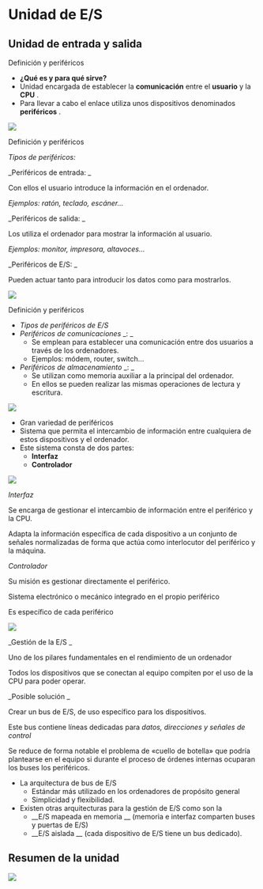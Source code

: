 # Unidad de E/S

## Unidad de entrada y salida

Definición y periféricos

* __¿Qué es y para qué sirve?__
* Unidad encargada de establecer la  __comunicación__  entre el  __usuario__  y la  __CPU__ \.
* Para llevar a cabo el enlace utiliza unos dispositivos denominados  __periféricos__ \.

![](img/64_Unidad_de_entrada_y_salida0.png)

Definición y periféricos

_Tipos de periféricos:_

_Periféricos de entrada: _

Con ellos el usuario introduce la información en el ordenador\.

_Ejemplos: ratón, teclado, escáner\.\.\._

_Periféricos de salida: _

Los utiliza el ordenador para mostrar la información al usuario\.

_Ejemplos: monitor, impresora, altavoces\.\.\._

_Periféricos de E/S: _

Pueden actuar tanto para introducir los datos como para mostrarlos\.

![](img/64_Unidad_de_entrada_y_salida1.png)

Definición y periféricos

* _Tipos de periféricos de E/S_
* _Periféricos de comunicaciones_  _: _
  * Se emplean para establecer una comunicación entre dos usuarios a través de los ordenadores\.
  * Ejemplos: módem, router, switch\.\.\.
* _Periféricos de almacenamiento_  _: _
  * Se utilizan como memoria auxiliar a la principal del ordenador\.
  * En ellos se pueden realizar las mismas operaciones de lectura y escritura\.

![](img/64_Unidad_de_entrada_y_salida2.png)

* Gran variedad de periféricos
* Sistema que permita el intercambio de información entre cualquiera de estos dispositivos y el ordenador\.
* Este sistema consta de dos partes:
  * __Interfaz__
  * __Controlador__

![](img/64_Unidad_de_entrada_y_salida3.png)

_Interfaz_

Se encarga de gestionar el intercambio de información entre el periférico y la CPU\.

Adapta la información específica de cada dispositivo a un conjunto de señales normalizadas de forma que actúa como interlocutor del periférico y la máquina\.

_Controlador_

Su misión es gestionar directamente el periférico\.

Sistema electrónico o mecánico integrado en el propio periférico

Es específico de cada periférico

![](img/64_Unidad_de_entrada_y_salida4.png)

_Gestión de la E/S _

Uno de los pilares fundamentales en el rendimiento de un ordenador

Todos los dispositivos que se conectan al equipo compiten por el uso de la CPU para poder operar\.

_Posible solución _

Crear un bus de E/S, de uso específico para los dispositivos\.

Este bus contiene líneas dedicadas para  _datos, direcciones y señales de control_

Se reduce de forma notable el problema de «cuello de botella» que podría plantearse en el equipo si durante el proceso de órdenes internas ocuparan los buses los periféricos\.

* La arquitectura de bus de E/S
  * Estándar más utilizado en los ordenadores de propósito general
  * Simplicidad y flexibilidad\.
* Existen otras arquitecturas para la gestión de E/S como son la
  * __E/S mapeada en memoria __ \(memoria e interfaz comparten buses y puertas de E/S\)
  * __E/S aislada __ \(cada dispositivo de E/S tiene un bus dedicado\)\.

## Resumen de la unidad

![](img/64_Unidad_de_entrada_y_salida5.png)

